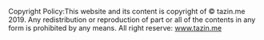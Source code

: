 Copyright Policy:This website and its content is copyright of © tazin.me 2019. Any redistribution or reproduction of part or all of the contents in any form is prohibited by any means.
 All right reserve: www.tazin.me

